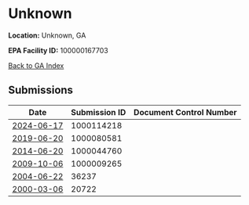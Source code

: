 # Unknown

**Location:** Unknown, GA

**EPA Facility ID:** 100000167703

[Back to GA Index](../../index.md)

## Submissions

| Date | Submission ID | Document Control Number |
|------|--------------|-------------------------|
| [2024-06-17](submissions/1000114218.md) | 1000114218 |  |
| [2019-06-20](submissions/1000080581.md) | 1000080581 |  |
| [2014-06-20](submissions/1000044760.md) | 1000044760 |  |
| [2009-10-06](submissions/1000009265.md) | 1000009265 |  |
| [2004-06-22](submissions/36237.md) | 36237 |  |
| [2000-03-06](submissions/20722.md) | 20722 |  |
